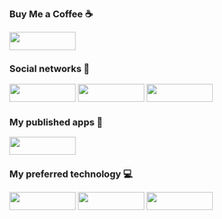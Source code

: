 ### Buy Me a Coffee ☕
<a href="https://www.buymeacoffee.com/nacompllo"><img src="https://www.buymeacoffee.com/assets/img/custom_images/orange_img.png" style="width:118px;height:32px;"></a>

### Social networks 👋
<a href="https://www.youtube.com/Nacompllo"><img src="https://1.bp.blogspot.com/-d-iEZNHkhM0/Xwx06HHmQ2I/AAAAAAAACi0/X8zO_gjlmBgsxR-UsJ7CiAubvR3Yjd2UQCLcBGAsYHQ/s1600/youtube.png" style="width:118px;height:32px;"></a>
<a href="https://twitter.com/nacompllo"><img src="https://1.bp.blogspot.com/-TUo3ljSyzKo/Xwx8zeUssaI/AAAAAAAACjA/GoR94aOawUYBfNnVHutrYhQhXPAA3QVhgCLcBGAsYHQ/s1600/twitter.png" style="width:118px;height:32px;"></a>
<a href="https://www.nacompllo.com/"><img src="https://1.bp.blogspot.com/-qvfdSrgMTTA/Xwx81xbisVI/AAAAAAAACjE/_7V3CRtbU9Y6Pv5ziNIgjC4pNeg6tV5NACLcBGAsYHQ/s1600/blogger.png" style="width:118px;height:32px;"></a>

### My published apps 📱
<a href="https://play.google.com/store/apps/developer?id=Nacompllo&hl=en_us"><img src="https://1.bp.blogspot.com/-k_TJRdD_JtA/XwyIiqZFMrI/AAAAAAAACkA/NfVAFWx5nHYxDQ4zkkrRbWLlHdhylDWEgCLcBGAsYHQ/s1600/mobile.png" style="width:118px;height:32px;"></a>

### My preferred technology 💻
<a href="https://www.youtube.com/Nacompllo"><img src="https://1.bp.blogspot.com/-ZGS_cXXlPAc/XwyCcWquRBI/AAAAAAAACjc/yMh6gubIyXc6a_cmKKwLRPeeXf2ZqQW2gCLcBGAsYHQ/s1600/azure.png" style="width:118px;height:32px;"></a>
<a href="https://www.youtube.com/Nacompllo"><img src="https://1.bp.blogspot.com/-sYz-Dfr2Gac/XwyCZL02ZwI/AAAAAAAACjU/v-JJmKL2dKw4sa-XbvCQJxHAxxe64BDHgCLcBGAsYHQ/s1600/csharp_dotnet.png" style="width:118px;height:32px;"></a>
<a href="https://www.youtube.com/Nacompllo"><img src="https://1.bp.blogspot.com/-zes9y9Sr_Gg/XwyCa1nZMqI/AAAAAAAACjY/B3OrpXYXaNQHO_wqY3qSDMLE-r3GCyxDQCLcBGAsYHQ/s1600/xamarin_forms.png" style="width:118px;height:32px;"></a>
<!--
**nacompllo/nacompllo** is a ✨ _special_ ✨ repository because its `README.md` (this file) appears on your GitHub profile.

Here are some ideas to get you started:

- 🔭 I’m currently working on ...
- 🌱 I’m currently learning ...
- 👯 I’m looking to collaborate on ...
- 🤔 I’m looking for help with ...
- 💬 Ask me about ...
- 📫 How to reach me: ...
- 😄 Pronouns: ...
- ⚡ Fun fact: ...
-->
